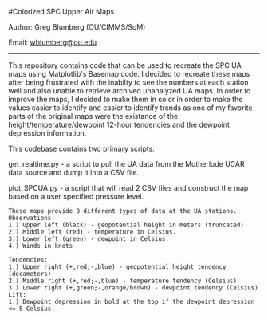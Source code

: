 #Colorized SPC Upper Air Maps

Author: Greg Blumberg (OU/CIMMS/SoM)

Email: wblumberg@ou.edu

---------------------------------------------------------------------------

This repository contains code that can be used to recreate the SPC UA maps
using Matplotlib's Basemap code.  I decided to recreate these maps after being
frustrated with the inabilty to see the numbers at each station well and also
unable to retrieve archived unanalyzed UA maps.  In order to improve the maps,
I decided to make them in color in order to make the values easier to identify
and easier to identify trends as one of my favorite parts of the original maps
were the existance of the height/temperature/dewpoint 12-hour tendencies and
the dewpoint depression information.

This codebase contains two primary scripts:

get_realtime.py - a script to pull the UA data from the Motherlode UCAR data source and dump it into a CSV file.

plot_SPCUA.py - a script that will read 2 CSV files and construct the map based on a user specified pressure level.

    These maps provide 8 different types of data at the UA stations.
    Observations:
    1.) Upper left (black) - geopotential height in meters (truncated)
    2.) Middle left (red) - temperature in Celsius.
    3.) Lower left (green) - dewpoint in Celsius.
    4.) Winds in knots 
    
    Tendencies:
    1.) Upper right (+,red;-,blue) - geopotential height tendency (decameters)
    2.) Middle right (+,red;-,blue) - temperature tendency (Celsius)
    3.) Lower right (+,green;-,orange/brown) - dewpoint tendency (Celsius)
    Lift:
    1.) Dewpoint depression in bold at the top if the dewpoint depression <= 5 Celsius.
